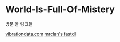 # World-Is-Full-Of-Mistery
방문 볼 링크들 


[vibrationdata.com](http://www.vibrationdata.com/software.htm)
[mrclan's fastdl](http://mrclan.com/fastdl/)
